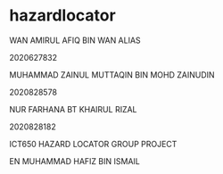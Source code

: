 # hazardlocator
WAN AMIRUL AFIQ BIN WAN ALIAS

2020627832


MUHAMMAD ZAINUL MUTTAQIN BIN MOHD ZAINUDIN	

2020828578


NUR FARHANA BT KHAIRUL RIZAL	

2020828182



ICT650 HAZARD LOCATOR GROUP PROJECT

EN MUHAMMAD HAFIZ BIN ISMAIL
